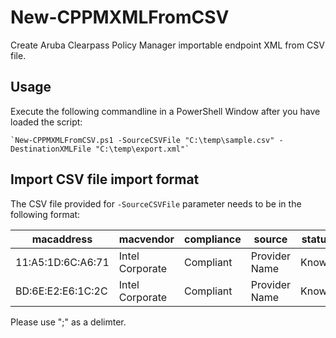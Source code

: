# New-CPPMXMLFromCSV
Create Aruba Clearpass Policy Manager importable endpoint XML from CSV file.

## Usage
Execute the following commandline in a PowerShell Window after you have loaded the script:

	`New-CPPMXMLFromCSV.ps1 -SourceCSVFile "C:\temp\sample.csv" -DestinationXMLFile "C:\temp\export.xml"`

## Import CSV file import format
The CSV file provided for `-SourceCSVFile` parameter needs to be in the following format:

|macaddress       |macvendor      |compliance|source       |status|
|-----------------|---------------|----------|-------------|------|
|11:A5:1D:6C:A6:71|Intel Corporate|Compliant |Provider Name|Known |
|BD:6E:E2:E6:1C:2C|Intel Corporate|Compliant |Provider Name|Known |

Please use ";" as a delimter.

